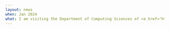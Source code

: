 ```yaml
---
layout: news
when: Jan 2024
what: I am visiting the Department of Computing Sciences of <a href="https://cs.unibocconi.eu/" target="_blank">Bocconi University</a> thanks to the <a href="https://www.turing.ac.uk/work-turing/uk-italy-trustworthy-ai-visiting-researcher-programme" target="_blank">UK-Italy Trustworthy AI Visiting Researcher Programme</a>.
---
```

